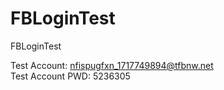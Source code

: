 # FBLoginTest
FBLoginTest

Test Account: nfispugfxn_1717749894@tfbnw.net<br>
Test Account PWD: 5236305